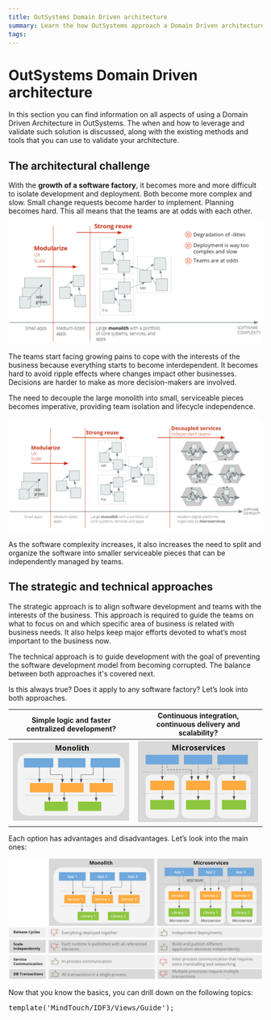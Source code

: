 ```yaml
---
title: OutSystems Domain Driven architecture
summary: Learn the how OutSystems approach a Domain Driven architecture.
tags:
---
```


# OutSystems Domain Driven architecture

In this section you can find information on all aspects of using a Domain Driven Architecture in OutSystems. The when and how to leverage and validate such solution is discussed, along with the existing methods and tools that you can use to validate your architecture.

## The architectural challenge

With the **growth of a software factory**, it becomes more and more difficult to isolate development and deployment. Both become more complex and slow. Small change requests become harder to implement. Planning becomes hard. This all means that the teams are at odds with each other.

![domain driven architecture picture](images/outsystems_domain_driven_architecture_0.png?width=900)

The teams start facing growing pains to cope with the interests of the business because everything starts to become interdependent. It becomes hard to avoid ripple effects where changes impact other businesses. Decisions are harder to make as more decision-makers are involved.

The need to decouple the large monolith into small, serviceable pieces becomes imperative, providing team isolation and lifecycle independence.

![reuse picture](images/outsystems_domain_driven_architecture_1.png?width=900)

As the software complexity increases, it also increases the need to split and organize the software into smaller serviceable pieces that can be independently managed by teams.

## The strategic and technical approaches

The strategic approach is to align software development and teams with the interests of the business. This approach is required to guide the teams on what to focus on and which specific area of business is related with business needs. It also helps keep major efforts devoted to what’s most important to the business now.

The technical approach is to guide development with the goal of preventing the software development model from becoming corrupted. The balance between both approaches it's covered next.

Is this always true? Does it apply to any software factory? Let’s look into both approaches.

|Simple logic and faster centralized development?|Continuous integration, continuous delivery and scalability?|
|--|--|
|![monlith](images/outsystems_domain_driven_architecture_2.png?width=375)|![ddd](images/outsystems_domain_driven_architecture_3.png?width=375)|

Each option has advantages and disadvantages. Let’s look into the main ones:

![microservices](images/outsystems_domain_driven_architecture_4.png?width=900)

Now that you know the basics, you can drill down on the following topics:

<pre class="script">
template('MindTouch/IDF3/Views/Guide');</pre>
